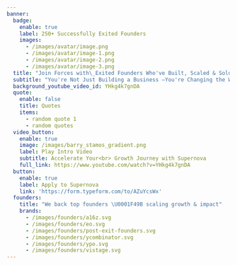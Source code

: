 ```yaml
---
banner:
  badge:
    enable: true
    label: 250+ Successfully Exited Founders
    images:
      - /images/avatar/image.png
      - /images/avatar/image-1.png
      - /images/avatar/image-2.png
      - /images/avatar/image-3.png
  title: "Join Forces with\_Exited Founders Who've Built, Scaled & Sold <br> **Now It's Your Turn**"
  subtitle: "You're Not Just Building a Business —You're Changing the World. <br> Let's Make Both Happen Faster, Together. \U0001F680"
  background_youtube_video_id: YHkg4k7gnDA
  quote:
    enable: false
    title: Quotes
    items:
      - random quote 1
      - random quotes
  video_button:
    enable: true
    image: /images/barry_stamos_gradient.png
    label: Play Intro Video
    subtitle: Accelerate Your<br> Growth Journey with Supernova
    full_link: https://www.youtube.com/watch?v=YHkg4k7gnDA
  button:
    enable: true
    label: Apply to Supernova
    link: 'https://form.typeform.com/to/AZuYcsWx'
  founders:
    title: "We back top founders \U0001F49B scaling growth & impact"
    brands:
      - /images/founders/a16z.svg
      - /images/founders/eo.svg
      - /images/founders/post-exit-founders.svg
      - /images/founders/ycombinator.svg
      - /images/founders/ypo.svg
      - /images/founders/vistage.svg
---
```

